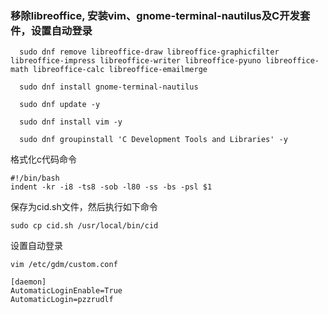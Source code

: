   ### 移除libreoffice, 安装vim、gnome-terminal-nautilus及C开发套件，设置自动登录 
```
  sudo dnf remove libreoffice-draw libreoffice-graphicfilter libreoffice-impress libreoffice-writer libreoffice-pyuno libreoffice-math libreoffice-calc libreoffice-emailmerge 

  sudo dnf install gnome-terminal-nautilus

  sudo dnf update -y

  sudo dnf install vim -y

  sudo dnf groupinstall 'C Development Tools and Libraries' -y
```
格式化c代码命令
```
#!/bin/bash
indent -kr -i8 -ts8 -sob -l80 -ss -bs -psl $1
```
保存为cid.sh文件，然后执行如下命令
```
sudo cp cid.sh /usr/local/bin/cid
```

设置自动登录
```
vim /etc/gdm/custom.conf

[daemon]
AutomaticLoginEnable=True
AutomaticLogin=pzzrudlf

```
